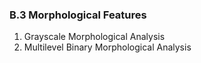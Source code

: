 ### B.3 Morphological Features
1. Grayscale Morphological Analysis
2. Multilevel Binary Morphological Analysis 